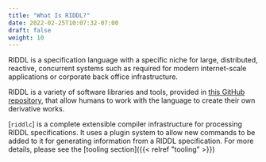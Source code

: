 ```yaml
---
title: "What Is RIDDL?"
date: 2022-02-25T10:07:32-07:00
draft: false
weight: 10
---
```


RIDDL is a specification language with a specific niche for large, distributed,
reactive, concurrent systems such as required for modern internet-scale 
applications or corporate back office infrastructure. 

RIDDL is a variety of software libraries and tools, provided in 
[this GitHub repository](https://github.com/reactific/riddl), that 
allow humans to work with the language to create their own derivative works. 

[`riddlc`] is a complete extensible compiler infrastructure for processing 
RIDDL specifications. It uses a plugin system to allow new commands to be added
to it for generating information from a RIDDL specification. For more details, 
please see the [tooling section]({{< relref "tooling" >}})

